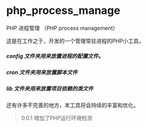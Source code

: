 # php_process_manage
PHP 进程管理 （PHP process management）

这是在工作之于，开发的一个管理常驻进程的PHP小工具。

##### config 文件夹用来放置进程的配置文件。
##### cron   文件夹用来放置脚本文件
#####  lib   文件夹用来放置项目依赖的类文件

还有许多不完善的地方，本工具将会持续的丰富和优化。
>0.0.1 增加了PHP运行环境检测
